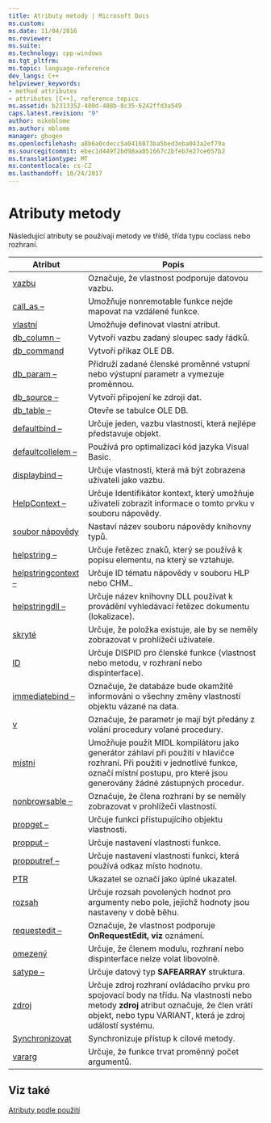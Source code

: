 ```yaml
---
title: Atributy metody | Microsoft Docs
ms.custom: 
ms.date: 11/04/2016
ms.reviewer: 
ms.suite: 
ms.technology: cpp-windows
ms.tgt_pltfrm: 
ms.topic: language-reference
dev_langs: C++
helpviewer_keywords:
- method attributes
- attributes [C++], reference topics
ms.assetid: b2313352-480d-488b-8c35-6242ffd3a549
caps.latest.revision: "9"
author: mikeblome
ms.author: mblome
manager: ghogen
ms.openlocfilehash: a8b6a0cdecc5a0416873ba5bed3eba043a2ef79a
ms.sourcegitcommit: ebec1d449f2bd98aa851667c2bfeb7e27ce657b2
ms.translationtype: MT
ms.contentlocale: cs-CZ
ms.lasthandoff: 10/24/2017
---
```

# <a name="method-attributes"></a>Atributy metody
Následující atributy se používají metody ve třídě, třída typu coclass nebo rozhraní.  
  
|Atribut|Popis|  
|---------------|-----------------|  
|[vazbu](../windows/bindable.md)|Označuje, že vlastnost podporuje datovou vazbu.|  
|[call_as –](../windows/call-as.md)|Umožňuje nonremotable funkce nejde mapovat na vzdálené funkce.|  
|[vlastní](../windows/custom-cpp.md)|Umožňuje definovat vlastní atribut.|  
|[db_column –](../windows/db-column.md)|Vytvoří vazbu zadaný sloupec sady řádků.|  
|[db_command](../windows/db-command.md)|Vytvoří příkaz OLE DB.|  
|[db_param –](../windows/db-param.md)|Přidruží zadané členské proměnné vstupní nebo výstupní parametr a vymezuje proměnnou.|  
|[db_source –](../windows/db-source.md)|Vytvoří připojení ke zdroji dat.|  
|[db_table –](../windows/db-table.md)|Otevře se tabulce OLE DB.|  
|[defaultbind –](../windows/defaultbind.md)|Určuje jeden, vazbu vlastnosti, která nejlépe představuje objekt.|  
|[defaultcollelem –](../windows/defaultcollelem.md)|Používá pro optimalizaci kód jazyka Visual Basic.|  
|[displaybind –](../windows/displaybind.md)|Určuje vlastnosti, která má být zobrazena uživateli jako vazbu.|  
|[HelpContext –](../windows/helpcontext.md)|Určuje Identifikátor kontext, který umožňuje uživateli zobrazit informace o tomto prvku v souboru nápovědy.|  
|[soubor nápovědy](../windows/helpfile.md)|Nastaví název souboru nápovědy knihovny typů.|  
|[helpstring –](../windows/helpstring.md)|Určuje řetězec znaků, který se používá k popisu elementu, na který se vztahuje.|  
|[helpstringcontext –](../windows/helpstringcontext.md)|Určuje ID tématu nápovědy v souboru HLP nebo CHM..|  
|[helpstringdll –](../windows/helpstringdll.md)|Určuje název knihovny DLL používat k provádění vyhledávací řetězec dokumentu (lokalizace).|  
|[skryté](../windows/hidden.md)|Určuje, že položka existuje, ale by se neměly zobrazovat v prohlížeči uživatele.|  
|[ID](../windows/id.md)|Určuje DISPID pro členské funkce (vlastnost nebo metodu, v rozhraní nebo dispinterface).|  
|[immediatebind –](../windows/immediatebind.md)|Označuje, že databáze bude okamžitě informováni o všechny změny vlastností objektu vázané na data.|  
|[v](../windows/in-cpp.md)|Označuje, že parametr je mají být předány z volání procedury volané procedury.|  
|[místní](../windows/local-cpp.md)|Umožňuje použít MIDL kompilátoru jako generátor záhlaví při použití v hlavičce rozhraní. Při použití v jednotlivé funkce, označí místní postupu, pro které jsou generovány žádné zástupných procedur.|  
|[nonbrowsable –](../windows/nonbrowsable.md)|Označuje, že člena rozhraní by se neměly zobrazovat v prohlížeči vlastností.|  
|[propget –](../windows/propget.md)|Určuje funkci přistupujícího objektu vlastnosti.|  
|[propput –](../windows/propput.md)|Určuje nastavení vlastnosti funkce.|  
|[propputref –](../windows/propputref.md)|Určuje nastavení vlastnosti funkci, která používá odkaz místo hodnotu.|  
|[PTR](../windows/ptr.md)|Ukazatel se označí jako úplné ukazatel.|  
|[rozsah](../windows/range-cpp.md)|Určuje rozsah povolených hodnot pro argumenty nebo pole, jejichž hodnoty jsou nastaveny v době běhu.|  
|[requestedit –](../windows/requestedit.md)|Označuje, že vlastnost podporuje **OnRequestEdit, viz** oznámení.|  
|[omezený](../windows/restricted.md)|Určuje, že členem modulu, rozhraní nebo dispinterface nelze volat libovolně.|  
|[satype –](../windows/satype.md)|Určuje datový typ **SAFEARRAY** struktura.|  
|[zdroj](../windows/source-cpp.md)|Určuje zdroj rozhraní ovládacího prvku pro spojovací body na třídu. Na vlastnosti nebo metody **zdroj** atribut označuje, že člen vrátí objekt, nebo typu VARIANT, která je zdroj událostí systému.|  
|[Synchronizovat](../windows/synchronize.md)|Synchronizuje přístup k cílové metody.|  
|[vararg](../windows/vararg.md)|Určuje, že funkce trvat proměnný počet argumentů.|  
  
## <a name="see-also"></a>Viz také  
 [Atributy podle použití](../windows/attributes-by-usage.md)